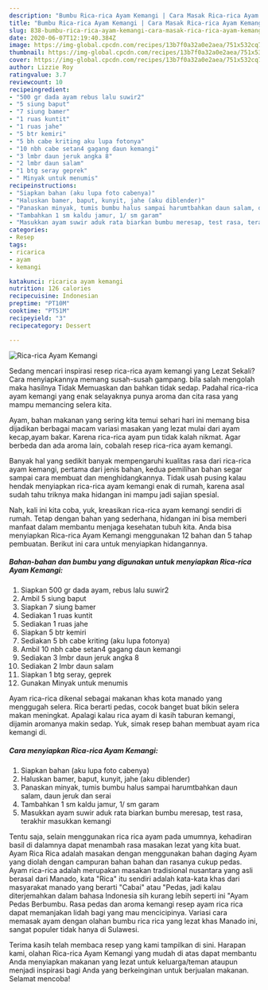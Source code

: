 ```yaml
---
description: "Bumbu Rica-rica Ayam Kemangi | Cara Masak Rica-rica Ayam Kemangi Yang Bikin Ngiler"
title: "Bumbu Rica-rica Ayam Kemangi | Cara Masak Rica-rica Ayam Kemangi Yang Bikin Ngiler"
slug: 838-bumbu-rica-rica-ayam-kemangi-cara-masak-rica-rica-ayam-kemangi-yang-bikin-ngiler
date: 2020-06-07T12:19:40.384Z
image: https://img-global.cpcdn.com/recipes/13b7f0a32a0e2aea/751x532cq70/rica-rica-ayam-kemangi-foto-resep-utama.jpg
thumbnail: https://img-global.cpcdn.com/recipes/13b7f0a32a0e2aea/751x532cq70/rica-rica-ayam-kemangi-foto-resep-utama.jpg
cover: https://img-global.cpcdn.com/recipes/13b7f0a32a0e2aea/751x532cq70/rica-rica-ayam-kemangi-foto-resep-utama.jpg
author: Lizzie Roy
ratingvalue: 3.7
reviewcount: 10
recipeingredient:
- "500 gr dada ayam rebus lalu suwir2"
- "5 siung baput"
- "7 siung bamer"
- "1 ruas kuntit"
- "1 ruas jahe"
- "5 btr kemiri"
- "5 bh cabe kriting aku lupa fotonya"
- "10 nbh cabe setan4 gagang daun kemangi"
- "3 lmbr daun jeruk angka 8"
- "2 lmbr daun salam"
- "1 btg seray geprek"
- " Minyak untuk menumis"
recipeinstructions:
- "Siapkan bahan (aku lupa foto cabenya)"
- "Haluskan bamer, baput, kunyit, jahe (aku diblender)"
- "Panaskan minyak, tumis bumbu halus sampai harumtbahkan daun salam, daun jeruk dan serai"
- "Tambahkan 1 sm kaldu jamur, 1/ sm garam"
- "Masukkan ayam suwir aduk rata biarkan bumbu meresap, test rasa, terakhir masukkan kemangi"
categories:
- Resep
tags:
- ricarica
- ayam
- kemangi

katakunci: ricarica ayam kemangi 
nutrition: 126 calories
recipecuisine: Indonesian
preptime: "PT10M"
cooktime: "PT51M"
recipeyield: "3"
recipecategory: Dessert

---
```



![Rica-rica Ayam Kemangi](https://img-global.cpcdn.com/recipes/13b7f0a32a0e2aea/751x532cq70/rica-rica-ayam-kemangi-foto-resep-utama.jpg)

Sedang mencari inspirasi resep rica-rica ayam kemangi yang Lezat Sekali? Cara menyiapkannya memang susah-susah gampang. bila salah mengolah maka hasilnya Tidak Memuaskan dan bahkan tidak sedap. Padahal rica-rica ayam kemangi yang enak selayaknya punya aroma dan cita rasa yang mampu memancing selera kita.

Ayam, bahan makanan yang sering kita temui sehari hari ini memang bisa dijadikan berbagai macam variasi masakan yang lezat mulai dari ayam kecap,ayam bakar. Karena rica-rica ayam pun tidak kalah nikmat. Agar berbeda dan ada aroma lain, cobalah resep rica-rica ayam kemangi.

Banyak hal yang sedikit banyak mempengaruhi kualitas rasa dari rica-rica ayam kemangi, pertama dari jenis bahan, kedua pemilihan bahan segar sampai cara membuat dan menghidangkannya. Tidak usah pusing kalau hendak menyiapkan rica-rica ayam kemangi enak di rumah, karena asal sudah tahu triknya maka hidangan ini mampu jadi sajian spesial.


Nah, kali ini kita coba, yuk, kreasikan rica-rica ayam kemangi sendiri di rumah. Tetap dengan bahan yang sederhana, hidangan ini bisa memberi manfaat dalam membantu menjaga kesehatan tubuh kita. Anda bisa menyiapkan Rica-rica Ayam Kemangi menggunakan 12 bahan dan 5 tahap pembuatan. Berikut ini cara untuk menyiapkan hidangannya.

<!--inarticleads1-->

##### Bahan-bahan dan bumbu yang digunakan untuk menyiapkan Rica-rica Ayam Kemangi:

1. Siapkan 500 gr dada ayam, rebus lalu suwir2
1. Ambil 5 siung baput
1. Siapkan 7 siung bamer
1. Sediakan 1 ruas kuntit
1. Sediakan 1 ruas jahe
1. Siapkan 5 btr kemiri
1. Sediakan 5 bh cabe kriting (aku lupa fotonya)
1. Ambil 10 nbh cabe setan4 gagang daun kemangi
1. Sediakan 3 lmbr daun jeruk angka 8
1. Sediakan 2 lmbr daun salam
1. Siapkan 1 btg seray, geprek
1. Gunakan  Minyak untuk menumis


Ayam rica-rica dikenal sebagai makanan khas kota manado yang menggugah selera. Rica berarti pedas, cocok banget buat bikin selera makan meningkat. Apalagi kalau rica ayam di kasih taburan kemangi, dijamin aromanya makin sedap. Yuk, simak resep bahan membuat ayam rica kemangi di. 

<!--inarticleads2-->

##### Cara menyiapkan Rica-rica Ayam Kemangi:

1. Siapkan bahan (aku lupa foto cabenya)
1. Haluskan bamer, baput, kunyit, jahe (aku diblender)
1. Panaskan minyak, tumis bumbu halus sampai harumtbahkan daun salam, daun jeruk dan serai
1. Tambahkan 1 sm kaldu jamur, 1/ sm garam
1. Masukkan ayam suwir aduk rata biarkan bumbu meresap, test rasa, terakhir masukkan kemangi


Tentu saja, selain menggunakan rica rica ayam pada umumnya, kehadiran basil di dalamnya dapat menambah rasa masakan lezat yang kita buat. Ayam Rica Rica adalah masakan dengan menggunakan bahan daging Ayam yang diolah dengan campuran bahan bahan dan rasanya cukup pedas. Ayam rica-rica adalah merupakan masakan tradisional nusantara yang asli berasal dari Manado, kata &#34;Rica&#34; itu sendiri adalah kata-kata khas dari masyarakat manado yang berarti &#34;Cabai&#34; atau &#34;Pedas, jadi kalau diterjemahkan dalam bahasa Indonesia sih kurang lebih seperti ini &#34;Ayam Pedas Berbumbu. Rasa pedas dan aroma kemangi resep ayam rica rica dapat memanjakan lidah bagi yang mau mencicipinya. Variasi cara memasak ayam dengan olahan bumbu rica rica yang lezat khas Manado ini, sangat populer tidak hanya di Sulawesi. 

Terima kasih telah membaca resep yang kami tampilkan di sini. Harapan kami, olahan Rica-rica Ayam Kemangi yang mudah di atas dapat membantu Anda menyiapkan makanan yang lezat untuk keluarga/teman ataupun menjadi inspirasi bagi Anda yang berkeinginan untuk berjualan makanan. Selamat mencoba!
